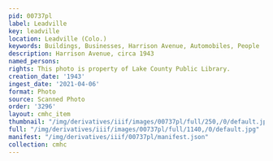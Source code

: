 ```yaml
---
pid: 00737pl
label: Leadville
key: leadville
location: Leadville (Colo.)
keywords: Buildings, Businesses, Harrison Avenue, Automobiles, People
description: Harrison Avenue, circa 1943
named_persons: 
rights: This photo is property of Lake County Public Library.
creation_date: '1943'
ingest_date: '2021-04-06'
format: Photo
source: Scanned Photo
order: '3296'
layout: cmhc_item
thumbnail: "/img/derivatives/iiif/images/00737pl/full/250,/0/default.jpg"
full: "/img/derivatives/iiif/images/00737pl/full/1140,/0/default.jpg"
manifest: "/img/derivatives/iiif/00737pl/manifest.json"
collection: cmhc
---
```


